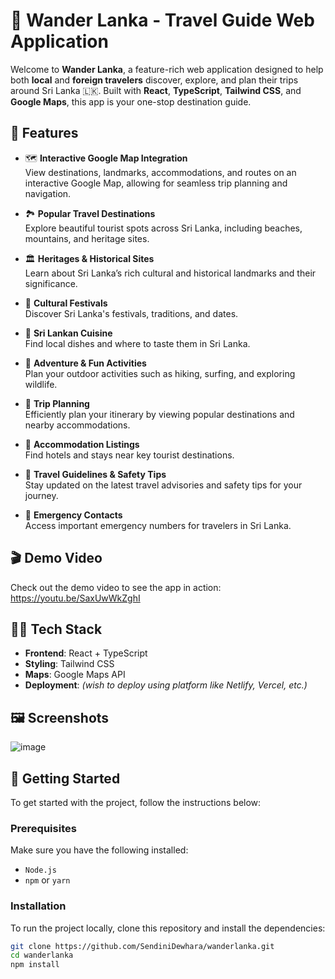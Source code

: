 # 🌴 Wander Lanka  - Travel Guide Web Application

Welcome to **Wander Lanka**, a feature-rich web application designed to help both **local** and **foreign travelers** discover, explore, and plan their trips around Sri Lanka 🇱🇰. Built with **React**, **TypeScript**, **Tailwind CSS**, and **Google Maps**, this app is your one-stop destination guide.

## 🌟 Features

- 🗺️ **Interactive Google Map Integration**  
  View destinations, landmarks, accommodations, and routes on an interactive Google Map, allowing for seamless trip planning and navigation.

- 🏞️ **Popular Travel Destinations**  
  Explore beautiful tourist spots across Sri Lanka, including beaches, mountains, and heritage sites.

- 🏛️ **Heritages & Historical Sites**  
  Learn about Sri Lanka’s rich cultural and historical landmarks and their significance.

- 🎉 **Cultural Festivals**  
  Discover Sri Lanka's festivals, traditions, and dates.

- 🍛 **Sri Lankan Cuisine**  
  Find local dishes and where to taste them in Sri Lanka.

- 🧗 **Adventure & Fun Activities**  
  Plan your outdoor activities such as hiking, surfing, and exploring wildlife.

- 📝 **Trip Planning**  
  Efficiently plan your itinerary by viewing popular destinations and nearby accommodations.

- 🛌 **Accommodation Listings**  
  Find hotels and stays near key tourist destinations.

- 📌 **Travel Guidelines & Safety Tips**  
  Stay updated on the latest travel advisories and safety tips for your journey.

- 🚨 **Emergency Contacts**  
  Access important emergency numbers for travelers in Sri Lanka.

## 🎬 Demo Video

Check out the demo video to see the app in action:
https://youtu.be/SaxUwWkZghI

## 🧑‍💻 Tech Stack

- **Frontend**: React + TypeScript  
- **Styling**: Tailwind CSS  
- **Maps**: Google Maps API  
- **Deployment**: *(wish to deploy using platform like Netlify, Vercel, etc.)*

## 🖼️ Screenshots

![image](https://github.com/user-attachments/assets/755a2c52-9d54-47eb-be80-424ad5ff7eca)



## 🚀 Getting Started

To get started with the project, follow the instructions below:

### Prerequisites

Make sure you have the following installed:

- `Node.js`  
- `npm` or `yarn`

### Installation

To run the project locally, clone this repository and install the dependencies:

```bash
git clone https://github.com/SendiniDewhara/wanderlanka.git
cd wanderlanka
npm install
